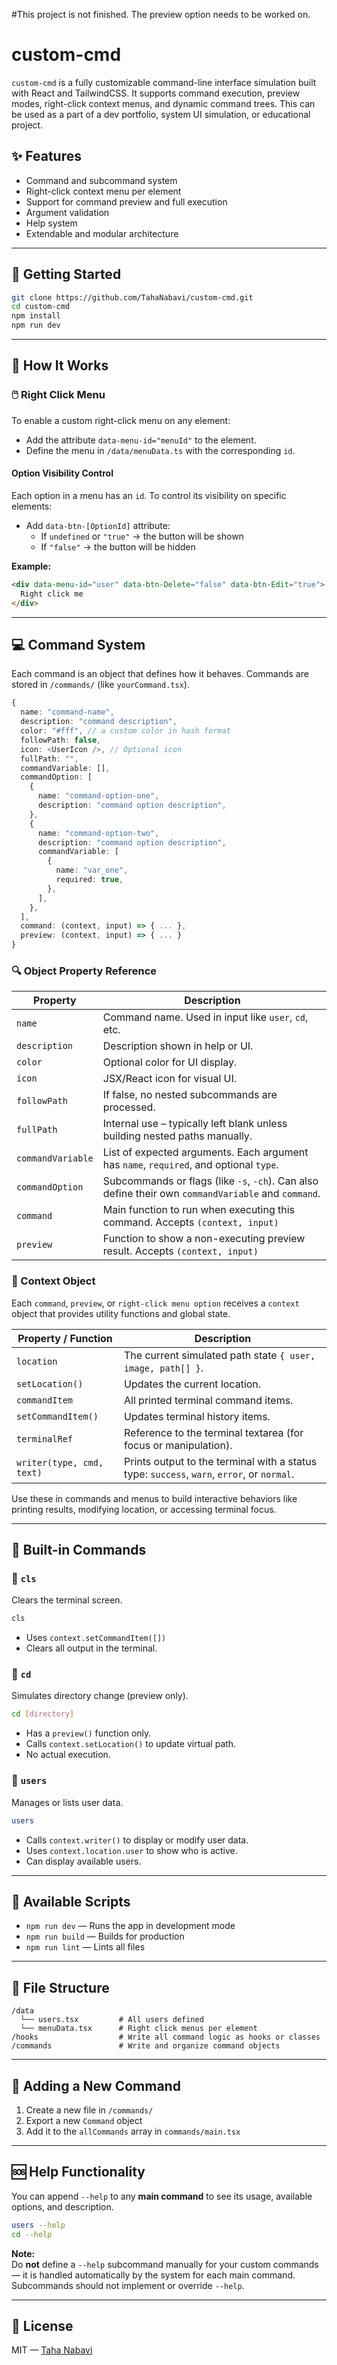 #This project is not finished. The preview option needs to be worked on.

# custom-cmd

`custom-cmd` is a fully customizable command-line interface simulation built with React and TailwindCSS. It supports command execution, preview modes, right-click context menus, and dynamic command trees. This can be used as a part of a dev portfolio, system UI simulation, or educational project.

## ✨ Features

- Command and subcommand system
- Right-click context menu per element
- Support for command preview and full execution
- Argument validation
- Help system
- Extendable and modular architecture

---

## 🚀 Getting Started

```bash
git clone https://github.com/TahaNabavi/custom-cmd.git
cd custom-cmd
npm install
npm run dev
```

---

## 🧠 How It Works

### 🖱️ Right Click Menu

To enable a custom right-click menu on any element:

- Add the attribute `data-menu-id="menuId"` to the element.
- Define the menu in `/data/menuData.ts` with the corresponding `id`.

#### Option Visibility Control

Each option in a menu has an `id`. To control its visibility on specific elements:

- Add `data-btn-[OptionId]` attribute:
  - If `undefined` or `"true"` → the button will be shown
  - If `"false"` → the button will be hidden

**Example:**

```html
<div data-menu-id="user" data-btn-Delete="false" data-btn-Edit="true">
  Right click me
</div>
```

---

## 💻 Command System

Each command is an object that defines how it behaves. Commands are stored in `/commands/` (like `yourCommand.tsx`).

```ts
{
  name: "command-name",
  description: "command description",
  color: "#fff", // a custom color in hash format
  followPath: false,
  icon: <UserIcon />, // Optional icon
  fullPath: "",
  commandVariable: [],
  commandOption: [
    {
      name: "command-option-one",
      description: "command option description",
    },
    {
      name: "command-option-two",
      description: "command option description",
      commandVariable: [
        {
          name: "var_one",
          required: true,
        },
      ],
    },
  ],
  command: (context, input) => { ... },
  preview: (context, input) => { ... }
}
```

### 🔍 Object Property Reference

| Property          | Description                                                                                         |
| ----------------- | --------------------------------------------------------------------------------------------------- |
| `name`            | Command name. Used in input like `user`, `cd`, etc.                                                 |
| `description`     | Description shown in help or UI.                                                                    |
| `color`           | Optional color for UI display.                                                                      |
| `icon`            | JSX/React icon for visual UI.                                                                       |
| `followPath`      | If false, no nested subcommands are processed.                                                      |
| `fullPath`        | Internal use – typically left blank unless building nested paths manually.                          |
| `commandVariable` | List of expected arguments. Each argument has `name`, `required`, and optional `type`.              |
| `commandOption`   | Subcommands or flags (like `-s`, `-ch`). Can also define their own `commandVariable` and `command`. |
| `command`         | Main function to run when executing this command. Accepts `(context, input)`                        |
| `preview`         | Function to show a non-executing preview result. Accepts `(context, input)`                         |

### 🧠 Context Object

Each `command`, `preview`, or `right-click menu option` receives a `context` object that provides utility functions and global state.

| Property / Function       | Description                                                                                |
| ------------------------- | ------------------------------------------------------------------------------------------ |
| `location`                | The current simulated path state `{ user, image, path[] }`.                                |
| `setLocation()`           | Updates the current location.                                                              |
| `commandItem`             | All printed terminal command items.                                                        |
| `setCommandItem()`        | Updates terminal history items.                                                            |
| `terminalRef`             | Reference to the terminal textarea (for focus or manipulation).                            |
| `writer(type, cmd, text)` | Prints output to the terminal with a status type: `success`, `warn`, `error`, or `normal`. |

Use these in commands and menus to build interactive behaviors like printing results, modifying location, or accessing terminal focus.

---

## 📂 Built-in Commands

### 🔹 `cls`

Clears the terminal screen.

```bash
cls
```

- Uses `context.setCommandItem([])`
- Clears all output in the terminal.

### 🔹 `cd`

Simulates directory change (preview only).

```bash
cd [directory]
```

- Has a `preview()` function only.
- Calls `context.setLocation()` to update virtual path.
- No actual execution.

### 🔹 `users`

Manages or lists user data.

```bash
users
```

- Calls `context.writer()` to display or modify user data.
- Uses `context.location.user` to show who is active.
- Can display available users.

---

## 🧪 Available Scripts

- `npm run dev` — Runs the app in development mode
- `npm run build` — Builds for production
- `npm run lint` — Lints all files

---

## 📁 File Structure

```
/data
  └── users.tsx         # All users defined
  └── menuData.tsx      # Right click menus per element
/hooks                  # Write all command logic as hooks or classes
/commands               # Write and organize command objects
```

---

## 🧩 Adding a New Command

1. Create a new file in `/commands/`
2. Export a new `Command` object
3. Add it to the `allCommands` array in `commands/main.tsx`

---

## 🆘 Help Functionality

You can append `--help` to any **main command** to see its usage, available options, and description.

```bash
users --help
cd --help
```

**Note:**  
Do **not** define a `--help` subcommand manually for your custom commands — it is handled automatically by the system for each main command. Subcommands should not implement or override `--help`.

---

## 📜 License

MIT — [Taha Nabavi](https://github.com/TahaNabavi)
